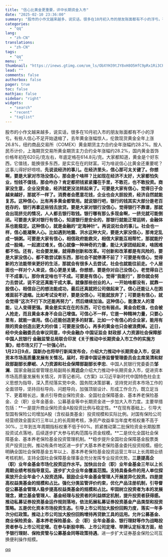 ```yaml
---
title: "信心比黄金更重要，评中长期资金入市"
date: "2025-02-10 23:36:00"
summary: "股市的小作文越来越多，说实话，很多在10月初入市的朋友账面都有不小的浮亏。有些人信心不足开始退缩了，..."
categories:
  - "qq"
lang:
  - "zh-CN"
translations:
  - "zh-CN"
tags:
  - "qq"
menu: ""
thumbnail: "https://inews.gtimg.com/om_ls/ObXYH39tJY8xH8O5HfC9pRx1Ri3CPFRhSxvGUWEdsE-mIAA_640360/0"
lead: ""
comments: false
authorbox: false
pager: true
toc: false
mathjax: false
sidebar: "right"
widgets:
  - "search"
  - "recent"
  - "taglist"
---
```


股市的小作文越来越多，说实话，很多在10月初入市的朋友账面都有不小的浮亏。有些人信心不足开始退缩了，去年黄金涨幅惊人，伦敦现货黄金全年上涨26.8%，纽约商品交易所（COMEX）黄金期货主力合约全年涨幅约28.2%。按人民币计价，上海期货交易所黄金期货主力合约全年涨幅约28.2%，国内黄金首饰价格年初在620元/克左右，年底定格在614.8元/克。大家都知道，黄金是个好东西，它值钱，能换很多东西，是实实在在的财富。可为啥说信心比黄金还重要呢？这事儿得好好唠唠。**先说说经济的事儿。**在经济里头，信心那可太关键了。你想啊，要是大家对市场没信心，那会是个啥样？比如现在经济不太好，大家都怕失业，怕钱不值钱，那会咋办？肯定都把钱紧紧攥在手里，不敢花，也不敢投资。商家没生意，企业没资金，经济就更没法转起来了。可要是大家有信心，觉得日子会越来越好，那就不一样了。消费者会愿意花钱，企业也会大胆投资，经济自然就能复苏。这种信心，比有再多黄金都管用。就说银行吧，银行的钱其实大部分是老百姓存的，银行再拿这些钱去放贷。要是大家对银行没信心，觉得银行不靠谱，那就会出现挤兑的情况，人人都去银行取钱。银行哪有那么多现金啊，一挤兑就可能倒闭。可要是大家对银行有信心，知道银行是安全的，那银行就能正常运转，金融体系也能稳定。这种信心，就是金融的“定海神针”。**再说说社会的事儿。**社会也一样，信心能凝聚人心。比如遇到地震、洪水这种大灾，要是大家没信心，那肯定乱成一锅粥。可要是大家有信心，相信政府能救灾，相信大家能互相帮忙，那就能拧成一股绳，一起渡过难关。信心就像一种神奇的力量，能让大家团结起来，啥困难都不怕。还有，社会要发展，就得靠创新和改革。可创新和改革都是有风险的，要是大家没信心，都不敢尝试新东西，那社会不就停滞不前了？可要是有信心，觉得新的方法能带来更好的生活，那就会有很多人去尝试，社会也就能往前走。**个人层面也一样**对个人来说，信心更是关键。你想想，要是你对自己没信心，老觉得自己干不成事儿，那你肯定啥也干不成。可要是有信心，觉得“我能行”，那你就会努力去尝试，说不定还真能干成大事。就像那些创业的人，一开始啥都没有，就靠一股信心，相信自己的想法能成功，最后还真就把公司做起来了。信心还能让人在困难面前不退缩。比如考试没考好，要是没信心，可能就放弃了；可要是有信心，就会觉得“这次不行下次还能再努力”，然后继续加油。这种信心，能激发人的潜能，让人变得更强。黄金是实实在在的东西，可它也有弱点。黄金会贬值，也会被人抢走，而且黄金本身不会自己增值。可信心不一样，它是一种精神力量，只要心里有，就能一直用。信心还能创造更多的财富。比如一个有信心的企业家，能用有限的资金创造出更大的价值；可要是没信心，再多的黄金也只会被浪费掉。近日，经中央金融委员会审议同意，中央金融办 中国证监会 财政部 人力资源社会保障部 中国人民银行 金融监管总局联合印发《关于推动中长期资金入市工作的实施方案》，给市场又打了一针强心针。  
1月23日9点，国新办也将举行新闻发布会，介绍大力推动中长期资金入市，促进资本市场高质量发展有关情况。届时，将请中国证券监督管理委员会主席吴清和财政部副部长**廖岷**、人力资源和社会保障部副部长**李忠**、中国人民银行党委委员**邹澜**、国家金融监督管理总局副局长**肖远企**介绍大力推动中长期资金入市，促进资本市场高质量发展有关情况，并答记者问。《方案》以习近平新时代中国特色社会主义思想为指导，深入贯彻落实党中央、国务院决策部署，坚持党对资本市场工作的全面领导，坚持目标导向、问题导向，加强顶层设计、形成工作合力，既立足当下、更着眼长远，重点引导商业保险资金、全国社会保障基金、基本养老保险基金、企（职）业年金基金、公募基金等中长期资金进一步加大入市力度。主要举措包括：**一是提升商业保险资金A股投资比例与稳定性。**在现有基础上，引导大型国有保险公司增加A股（含权益类基金）投资规模和实际比例。对国有保险公司经营绩效全面实行三年以上的长周期考核，净资产收益率当年度考核权重不高于30%，三年到五年周期指标权重不低于60%。抓紧推动第二批保险资金长期股票投资试点落地，后续逐步扩大参与机构范围与资金规模。**二是优化全国社会保障基金、基本养老保险基金投资管理机制。**稳步提升全国社会保障基金股票类资产投资比例，推动有条件地区进一步扩大基本养老保险基金委托投资规模。细化明确全国社会保障基金五年以上、基本养老保险基金投资运营三年以上长周期业绩考核机制，支持全国社会保障基金理事会充分发挥专业投资优势。**三是提高企（职）业年金基金市场化投资运作水平。**加快出台企（职）业年金基金三年以上长周期业绩考核指导意见。逐步扩大企业年金覆盖范围。支持具备条件的用人单位探索放开企业年金个人投资选择。鼓励企业年金基金管理人开展差异化投资。**四是提高权益类基金的规模和占比。**强化分类监管评价约束，优化产品注册机制，引导督促公募基金管理人稳步提高权益类基金的规模和占比。牢固树立投资者为本的发展理念，建立基金管理人、基金经理与投资者的利益绑定机制，提升投资者获得感。推动私募证券投资基金运作规则落地，依法拓展私募证券投资基金产品类型和投资策略。**五是优化资本市场投资生态。**引导上市公司加大股份回购力度，落实一年多次分红政策。推动上市公司加大股份回购增持再贷款工具的运用。允许**公募基金、商业保险资金、基本养老保险基金、企（职）业年金基金、银行理财**等作为战略投资者参与**上市公司定增**。在参与新股申购、上市公司定增、举牌认定标准方面，给予**银行理财、保险资管与公募基金同等政策待遇**。进一步扩大证券基金保险公司互换便利操作规模。

[qq](https://new.qq.com/rain/a/20250210A08Z3R00)
